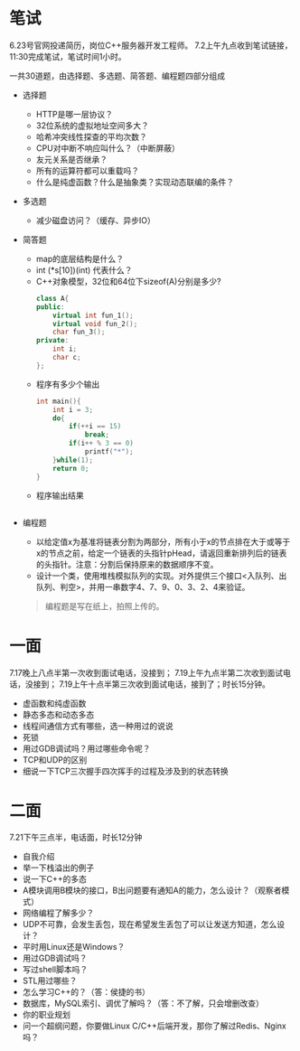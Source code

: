 # 笔试
6.23号官网投递简历，岗位C++服务器开发工程师。
7.2上午九点收到笔试链接，11:30完成笔试，笔试时间1小时。

一共30道题，由选择题、多选题、简答题、编程题四部分组成
- 选择题
    - HTTP是哪一层协议？
    - 32位系统的虚拟地址空间多大？
    - 哈希冲突线性探查的平均次数？
    - CPU对中断不响应叫什么？（中断屏蔽）
    - 友元关系是否继承？
    - 所有的运算符都可以重载吗？
    - 什么是纯虚函数？什么是抽象类？实现动态联编的条件？
- 多选题
    - 减少磁盘访问？（缓存、异步IO）
- 简答题
    - map的底层结构是什么？
    - int (*s[10])(int) 代表什么？
    - C++对象模型，32位和64位下sizeof(A)分别是多少?
        ```cpp
        class A{
        public:
            virtual int fun_1();
            virtual void fun_2();
            char fun_3();
        private:
            int i;
            char c;
        };
        ```
    - 程序有多少个输出
        ```cpp
        int main(){
            int i = 3;
            do{
                if(++i == 15)
                    break;
                if(i++ % 3 == 0)
                    printf("*");
            }while(1);
            return 0;
        }
        ```
    - 程序输出结果
        ```cpp
        
        ```
- 编程题
    - 以给定值x为基准将链表分割为两部分，所有小于x的节点排在大于或等于x的节点之前，给定一个链表的头指针pHead，请返回重新排列后的链表的头指针。注意：分割后保持原来的数据顺序不变。
    - 设计一个类，使用堆栈模拟队列的实现。对外提供三个接口<入队列、出队列、判空>，并用一串数字4、7、9、0、3、2、4来验证。

    > 编程题是写在纸上，拍照上传的。

# 一面
7.17晚上八点半第一次收到面试电话，没接到；
7.19上午九点半第二次收到面试电话，没接到；
7.19上午十点半第三次收到面试电话，接到了；时长15分钟。

- 虚函数和纯虚函数
- 静态多态和动态多态
- 线程间通信方式有哪些，选一种用过的说说
- 死锁
- 用过GDB调试吗？用过哪些命令呢？
- TCP和UDP的区别
- 细说一下TCP三次握手四次挥手的过程及涉及到的状态转换

# 二面
7.21下午三点半，电话面，时长12分钟

- 自我介绍
- 举一下栈溢出的例子
- 说一下C++的多态
- A模块调用B模块的接口，B出问题要有通知A的能力，怎么设计？（观察者模式）
- 网络编程了解多少？
- UDP不可靠，会发生丢包，现在希望发生丢包了可以让发送方知道，怎么设计？
- 平时用Linux还是Windows？
- 用过GDB调试吗？
- 写过shell脚本吗？
- STL用过哪些？
- 怎么学习C++的？（答：侯捷的书）
- 数据库，MySQL索引、调优了解吗？（答：不了解，只会增删改查）
- 你的职业规划
- 问一个超纲问题，你要做Linux C/C++后端开发，那你了解过Redis、Nginx吗？